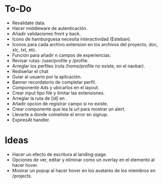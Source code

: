 # To-Do

- Revalidate data.
- Hacer middleware de autenticación.
- Añadir validaciones front y back.
- Icono de hamburguesa necesita interactividad (Esteban).
- Iconos para cada archivo.extension en los archivos del proyecto, doc, xlc, txt, etc.
- Función para añadir n campos de experiencias.
- Revisar rutas: /user/profile y /profile.
- Arreglar los perfiles (ruta /home/profile no existe, en el navbar).
- Rediseñar el chat
- Guiar al usuario por la aplicación.
- Banner recordatorio de completar perfil.
- Componente Ads y ubicarlos en el layout.
- Crear input tipo file y limitar las extensiones.
- Arreglar la ruta de [id] en <Breadcrumbs>.
- Añadir opcion de registrar campo si no existe.
- Crear componente que lea la url para mostrar un alert.
- Llevarte a donde cometiste el error en signup.
- ExpiresAt handler.

# Ideas

- Hacer un efecto de escritura al landing-page.
- Opciones de ver, editar y eliminar como un overlay en el elemento al hacer hover.
- Mostrar un popup al hacer hover en los avatares de los miembros en /projects.
